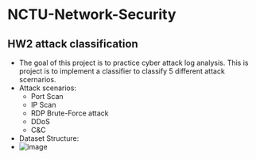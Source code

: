 # NCTU-Network-Security

## HW2 attack classification
- The goal of this project is to practice cyber attack log analysis. This is project is to implement a classifier to classify 5 different attack scernarios.
- Attack scenarios:
  - Port Scan
  - IP Scan
  - RDP Brute-Force attack
  - DDoS
  - C&C
- Dataset Structure:
- ![image](https://user-images.githubusercontent.com/73391791/121500715-26414a80-ca11-11eb-8ef5-09a3bcb2b602.png)
 
